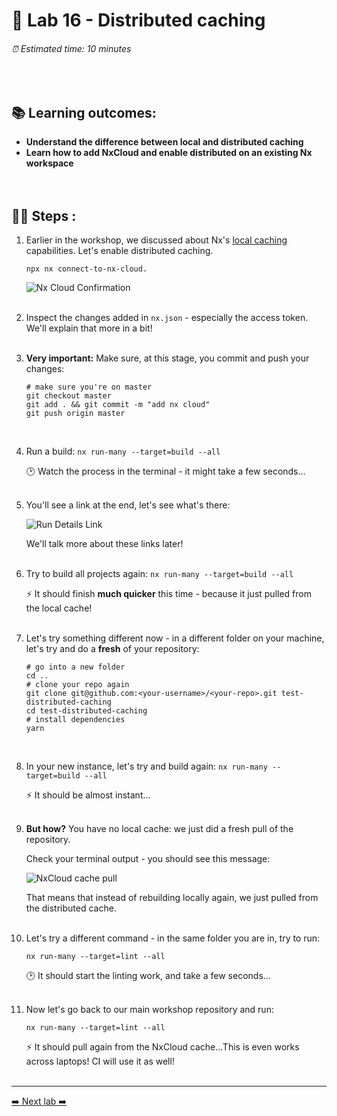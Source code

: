 # 🔌 Lab 16 - Distributed caching

###### ⏰ Estimated time: 10 minutes
<br />

## 📚 Learning outcomes:

- **Understand the difference between local and distributed caching**
- **Learn how to add NxCloud and enable distributed on an existing Nx workspace**
<br /><br /><br />

## 🏋️‍♀️ Steps :

1. Earlier in the workshop, we discussed about Nx's [local caching](https://nx.dev/concepts/how-caching-works) 
capabilities. Let's enable distributed caching.

   ```
   npx nx connect-to-nx-cloud.
   ```
   
   ![Nx Cloud Confirmation](./nx_cloud_enabled.png)
   <br /> <br />
   
2. Inspect the changes added in `nx.json` - especially the access token. We'll explain that more in a bit!
   <br /> <br />
3. **Very important:** Make sure, at this stage, you commit and push your changes:

    ```
    # make sure you're on master
    git checkout master
    git add . && git commit -m "add nx cloud"
    git push origin master
    ```
    <br />

4. Run a build: `nx run-many --target=build --all`
    
    🕑 Watch the process in the terminal - it might take a few seconds...
    <br /> <br />
    
5. You'll see a link at the end, let's see what's there:

    ![Run Details Link](./run_details.png)
    
    We'll talk more about these links later!
    <br /> <br />
    
6. Try to build all projects again: `nx run-many --target=build --all`
    
    ⚡ It should finish **much quicker** this time - because it just pulled from the local cache!
    <br /> <br />
    
7. Let's try something different now - in a different folder on your machine, let's try and do a **fresh** of your repository:

    ```
    # go into a new folder
    cd ..
    # clone your repo again
    git clone git@github.com:<your-username>/<your-repo>.git test-distributed-caching
    cd test-distributed-caching
    # install dependencies
    yarn
    ```
    <br />

8. In your new instance, let's try and build again: `nx run-many --target=build --all`

    ⚡ It should be almost instant...
    <br /> <br />

9. **But how?** You have no local cache: we just did a fresh pull of the repository. 

    Check your terminal output - you should see this message: 

    ![NxCloud cache pull](./distrib_caching_confirmation.png)
    
    That means that instead of rebuilding locally again, we just pulled from the distributed cache. 
    <br /> <br />
    
10. Let's try a different command - in the same folder you are in, try to run:

    ```
    nx run-many --target=lint --all
    ```
    
    🕑 It should start the linting work, and take a few seconds...
    <br /> <br />

10. Now let's go back to our main workshop repository and run:

    ```
    nx run-many --target=lint --all
    ```
    
    ⚡ It should pull again from the NxCloud cache...This is even works across laptops! CI will use it as well!
    <br /> <br />

---

[➡️ Next lab ➡️](../lab17/LAB.md)

